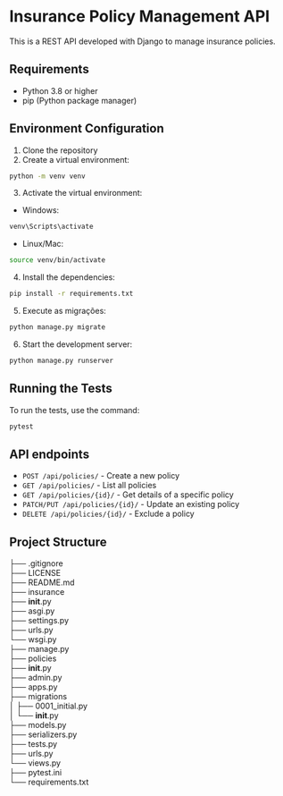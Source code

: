 # Insurance Policy Management API

This is a REST API developed with Django to manage insurance policies.

## Requirements

- Python 3.8 or higher
- pip (Python package manager)

## Environment Configuration

1. Clone the repository
2. Create a virtual environment:

```bash
python -m venv venv
```

3. Activate the virtual environment:

- Windows:

```bash
venv\Scripts\activate
```

- Linux/Mac:

```bash
source venv/bin/activate
```

4. Install the dependencies:

```bash
pip install -r requirements.txt
```

5. Execute as migrações:

```bash
python manage.py migrate
```

6. Start the development server:

```bash
python manage.py runserver
```

## Running the Tests

To run the tests, use the command:

```bash
pytest
```

## API endpoints

- `POST /api/policies/` - Create a new policy
- `GET /api/policies/` - List all policies
- `GET /api/policies/{id}/` - Get details of a specific policy
- `PATCH/PUT /api/policies/{id}/` - Update an existing policy
- `DELETE /api/policies/{id}/` - Exclude a policy

## Project Structure

├── .gitignore  
├── LICENSE  
├── README.md  
├── insurance  
 ├── **init**.py  
 ├── asgi.py  
 ├── settings.py  
 ├── urls.py  
 └── wsgi.py  
├── manage.py  
├── policies  
 ├── **init**.py  
 ├── admin.py  
 ├── apps.py  
 ├── migrations  
 │ ├── 0001_initial.py  
 │ └── **init**.py  
 ├── models.py  
 ├── serializers.py  
 ├── tests.py  
 ├── urls.py  
 └── views.py  
├── pytest.ini  
└── requirements.txt
